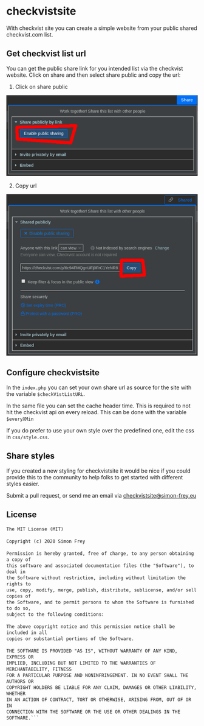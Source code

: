 # checkvistsite

With checkvist site you can create a simple website from your public shared checkvist.com list.

## Get checkvist list url

You can get the public share link for you intended list via the checkvist website. Click on share and then select share public and copy the url:

1) Click on share public

![Share public](img/share_1.png)

2) Copy url

![Copy url](img/share_2.png)


## Configure checkvistsite

In the `index.php` you can set your own share url as source for the site with the variable `$checkVistListURL`.

In the same file you can set the cache header time. This is required to not hit the checkvist api on every reload. This can be done with the variable `$everyXMin`

If you do prefer to use your own style over the predefined one, edit the css in `css/style.css`.

## Share styles

If you created a new styling for checkvistsite it would be nice if you could provide this to the community to help folks to get started with different styles easier.

Submit a pull request, or send me an email via checkvistsite@simon-frey.eu

## License

```
The MIT License (MIT)

Copyright (c) 2020 Simon Frey

Permission is hereby granted, free of charge, to any person obtaining a copy of
this software and associated documentation files (the "Software"), to deal in
the Software without restriction, including without limitation the rights to
use, copy, modify, merge, publish, distribute, sublicense, and/or sell copies of
the Software, and to permit persons to whom the Software is furnished to do so,
subject to the following conditions:

The above copyright notice and this permission notice shall be included in all
copies or substantial portions of the Software.

THE SOFTWARE IS PROVIDED "AS IS", WITHOUT WARRANTY OF ANY KIND, EXPRESS OR
IMPLIED, INCLUDING BUT NOT LIMITED TO THE WARRANTIES OF MERCHANTABILITY, FITNESS
FOR A PARTICULAR PURPOSE AND NONINFRINGEMENT. IN NO EVENT SHALL THE AUTHORS OR
COPYRIGHT HOLDERS BE LIABLE FOR ANY CLAIM, DAMAGES OR OTHER LIABILITY, WHETHER
IN AN ACTION OF CONTRACT, TORT OR OTHERWISE, ARISING FROM, OUT OF OR IN
CONNECTION WITH THE SOFTWARE OR THE USE OR OTHER DEALINGS IN THE SOFTWARE.```
